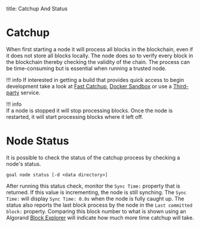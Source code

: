 title: Catchup And Status

# Catchup
When first starting a node it will process all blocks in the blockchain, even if it does not store all blocks locally. The node does so to verify every block in the blockchain thereby checking the validity of the chain. The process can be time-consuming but is essential when running a trusted node.  

!!! info
    If interested in getting a build that provides quick access to begin development take a look at [Fast Catchup](../../setup/install#sync-node-network-using-fast-catchup),  [Docker Sandbox](../../../archive/build-apps/setup#2-use-docker-sandbox) or use a [Third-party](../../../archive/build-apps/setup#1-use-a-third-party-service) service. 

!!! info    
    If a node is stopped it will stop processing blocks. Once the node is restarted, it will start processing blocks where it left off.

# Node Status 
It is possible to check the status of the catchup process by checking a node's status.

```
goal node status [-d <data directory>]
```

After running this status check, monitor the `Sync Time:` property that is returned. If this value is incrementing, the node is still synching. The `Sync Time:` will display `Sync Time: 0.0s` when the node is fully caught up. The status also reports the last block process by the node in the `Last committed block:` property. Comparing this block number to what is shown using an Algorand [Block Explorer](../../community.md#block-explorers) will indicate how much more time catchup will take.




